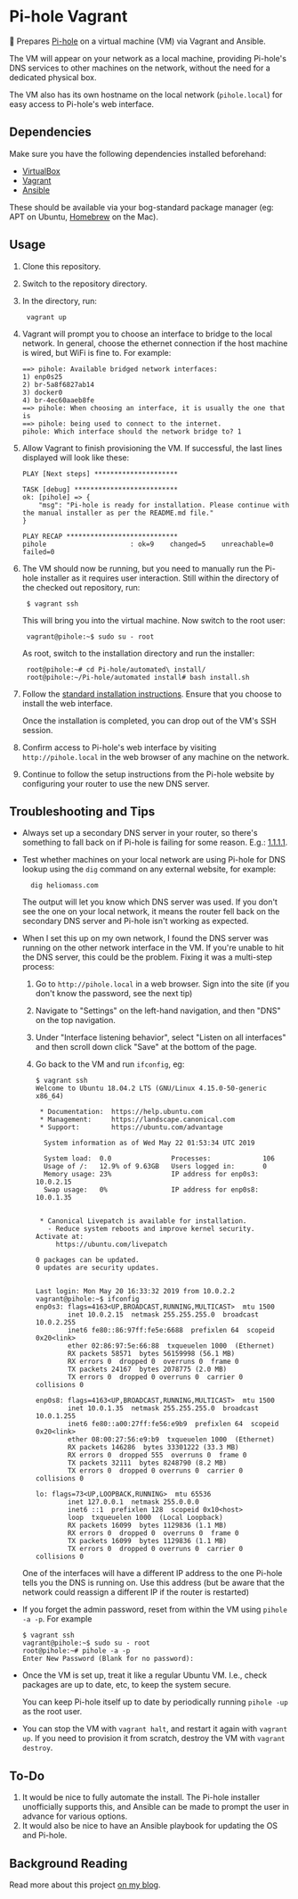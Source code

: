 # Pi-hole Vagrant

🥧 Prepares [Pi-hole](https://pi-hole.net) on a virtual machine (VM) via Vagrant and Ansible.

The VM will appear on your network as a local machine, providing Pi-hole's DNS services to other machines on the network, without the need for a dedicated physical box.

The VM also has its own hostname on the local network (`pihole.local`) for easy access to Pi-hole's web interface.

## Dependencies

Make sure you have the following dependencies installed beforehand:

* [VirtualBox](https://www.virtualbox.org)
* [Vagrant](https://www.vagrantup.com)
* [Ansible](https://www.ansible.com)

These should be available via your bog-standard package manager (eg: APT on Ubuntu, [Homebrew](https://brew.sh) on the Mac).

## Usage

1. Clone this repository.

2. Switch to the repository directory.

3. In the directory, run:

        vagrant up
        
4. Vagrant will prompt you to choose an interface to bridge to the local network. In general, choose the ethernet connection if the host machine is wired, but WiFi is fine to. For example:

    ```
    ==> pihole: Available bridged network interfaces:
    1) enp0s25
    2) br-5a8f6827ab14
    3) docker0
    4) br-4ec60aaeb8fe
    ==> pihole: When choosing an interface, it is usually the one that is
    ==> pihole: being used to connect to the internet.
    pihole: Which interface should the network bridge to? 1
    ```
    
5. Allow Vagrant to finish provisioning the VM. If successful, the last lines displayed will look like these:

    ```
    PLAY [Next steps] *********************

    TASK [debug] **************************
    ok: [pihole] => {
        "msg": "Pi-hole is ready for installation. Please continue with the manual installer as per the README.md file."
    }

    PLAY RECAP ****************************
    pihole                     : ok=9    changed=5    unreachable=0    failed=0
    ```
    
6. The VM should now be running, but you need to manually run the Pi-hole installer as it requires user interaction. Still within the directory of the checked out repository, run:

        $ vagrant ssh
        
    This will bring you into the virtual machine. Now switch to the root user:
    
        vagrant@pihole:~$ sudo su - root
        
    As root, switch to the installation directory and run the installer:
    
        root@pihole:~# cd Pi-hole/automated\ install/
        root@pihole:~/Pi-hole/automated install# bash install.sh
        
7. Follow the [standard installation instructions](https://github.com/pi-hole/pi-hole/#one-step-automated-install). Ensure that you choose to install the web interface.

    Once the installation is completed, you can drop out of the VM's SSH session.
    
8. Confirm access to Pi-hole's web interface by visiting `http://pihole.local` in the web browser of any machine on the network.

9. Continue to follow the setup instructions from the Pi-hole website by configuring your router to use the new DNS server.

## Troubleshooting and Tips

* Always set up a secondary DNS server in your router, so there's something to fall back on if Pi-hole is failing for some reason. E.g.: [1.1.1.1](https://1.1.1.1).

* Test whether machines on your local network are using Pi-hole for DNS lookup using the `dig` command on any external website, for example:

        dig heliomass.com
        
    The output will let you know which DNS server was used. If you don't see the one on your local network, it means the router fell back on the secondary DNS server and Pi-hole isn't working as expected.
    
* When I set this up on my own network, I found the DNS server was running on the other network interface in the VM. If you're unable to hit the DNS server, this could be the problem. Fixing it was a multi-step process:

    1. Go to `http://pihole.local` in a web browser. Sign into the site (if you don't know the password, see the next tip)
    
    2. Navigate to "Settings" on the left-hand navigation, and then "DNS" on the top navigation.
    
    3. Under "Interface listening behavior", select "Listen on all interfaces" and then scroll down click "Save" at the bottom of the page.
    
    4. Go back to the VM and run `ifconfig`, eg:
    
        ```
        $ vagrant ssh
        Welcome to Ubuntu 18.04.2 LTS (GNU/Linux 4.15.0-50-generic x86_64)

         * Documentation:  https://help.ubuntu.com
         * Management:     https://landscape.canonical.com
         * Support:        https://ubuntu.com/advantage

          System information as of Wed May 22 01:53:34 UTC 2019

          System load:  0.0               Processes:             106
          Usage of /:   12.9% of 9.63GB   Users logged in:       0
          Memory usage: 23%               IP address for enp0s3: 10.0.2.15
          Swap usage:   0%                IP address for enp0s8: 10.0.1.35


         * Canonical Livepatch is available for installation.
           - Reduce system reboots and improve kernel security. Activate at:
             https://ubuntu.com/livepatch

        0 packages can be updated.
        0 updates are security updates.


        Last login: Mon May 20 16:33:32 2019 from 10.0.2.2
        vagrant@pihole:~$ ifconfig
        enp0s3: flags=4163<UP,BROADCAST,RUNNING,MULTICAST>  mtu 1500
                inet 10.0.2.15  netmask 255.255.255.0  broadcast 10.0.2.255
                inet6 fe80::86:97ff:fe5e:6688  prefixlen 64  scopeid 0x20<link>
                ether 02:86:97:5e:66:88  txqueuelen 1000  (Ethernet)
                RX packets 58571  bytes 56159998 (56.1 MB)
                RX errors 0  dropped 0  overruns 0  frame 0
                TX packets 24167  bytes 2078775 (2.0 MB)
                TX errors 0  dropped 0 overruns 0  carrier 0  collisions 0

        enp0s8: flags=4163<UP,BROADCAST,RUNNING,MULTICAST>  mtu 1500
                inet 10.0.1.35  netmask 255.255.255.0  broadcast 10.0.1.255
                inet6 fe80::a00:27ff:fe56:e9b9  prefixlen 64  scopeid 0x20<link>
                ether 08:00:27:56:e9:b9  txqueuelen 1000  (Ethernet)
                RX packets 146286  bytes 33301222 (33.3 MB)
                RX errors 0  dropped 555  overruns 0  frame 0
                TX packets 32111  bytes 8248790 (8.2 MB)
                TX errors 0  dropped 0 overruns 0  carrier 0  collisions 0

        lo: flags=73<UP,LOOPBACK,RUNNING>  mtu 65536
                inet 127.0.0.1  netmask 255.0.0.0
                inet6 ::1  prefixlen 128  scopeid 0x10<host>
                loop  txqueuelen 1000  (Local Loopback)
                RX packets 16099  bytes 1129836 (1.1 MB)
                RX errors 0  dropped 0  overruns 0  frame 0
                TX packets 16099  bytes 1129836 (1.1 MB)
                TX errors 0  dropped 0 overruns 0  carrier 0  collisions 0
        ```

    One of the interfaces will have a different IP address to the one Pi-hole tells you the DNS is running on. Use this address (but be aware that the network could reassign a different IP if the router is restarted)

* If you forget the admin password, reset from within the VM using `pihole -a -p`. For example

    ```
    $ vagrant ssh
    vagrant@pihole:~$ sudo su - root
    root@pihole:~# pihole -a -p
    Enter New Password (Blank for no password):
    ```
    
* Once the VM is set up, treat it like a regular Ubuntu VM. I.e., check packages are up to date, etc, to keep the system secure.

    You can keep Pi-hole itself up to date by periodically running `pihole -up` as the root user.
    
* You can stop the VM with `vagrant halt`, and restart it again with `vagrant up`. If you need to provision it from scratch, destroy the VM with `vagrant destroy`.

## To-Do

1. It would be nice to fully automate the install. The Pi-hole installer unofficially supports this, and Ansible can be made to prompt the user in advance for various options.
2. It would also be nice to have an Ansible playbook for updating the OS and Pi-hole.

## Background Reading

Read more about this project [on my blog](https://heliomass.wordpress.com/2019/06/07/10-new-things-i-discovered-when-building-a-virtual-dns-server/).